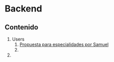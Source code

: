 # Backend

## Contenido

1. Users
   1. [Propuesta para especialidades por Samuel](./2.1.%20Users/propuestaParaEspecialidadesPorSamuel.md)
   2. 
2. 
